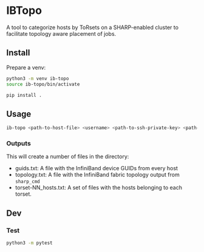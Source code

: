 # IBTopo

A tool to categorize hosts by ToRsets on a SHARP-enabled cluster to facilitate topology aware placement of jobs.

## Install

Prepare a venv:

```bash
python3 -m venv ib-topo
source ib-topo/bin/activate
```

```bash
pip install .
```

## Usage

```bash
ib-topo <path-to-host-file> <username> <path-to-ssh-private-key> <path-to-sharp-cmd> <path-to-output-dir>
```

### Outputs

This will create a number of files in the <output> directory:

- guids.txt: A file with the InfiniBand device GUIDs from every host
- topology.txt: A file with the InfiniBand fabric topology output from `sharp_cmd`
- torset-NN_hosts.txt: A set of files with the hosts belonging to each torset.

## Dev

### Test

```bash
python3 -m pytest
```